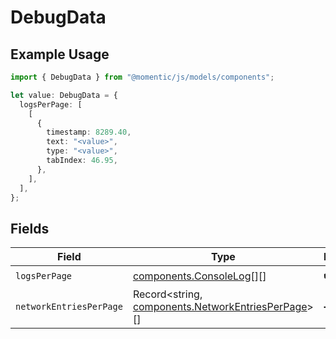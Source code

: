 # DebugData

## Example Usage

```typescript
import { DebugData } from "@momentic/js/models/components";

let value: DebugData = {
  logsPerPage: [
    [
      {
        timestamp: 8289.40,
        text: "<value>",
        type: "<value>",
        tabIndex: 46.95,
      },
    ],
  ],
};
```

## Fields

| Field                                                                                                  | Type                                                                                                   | Required                                                                                               | Description                                                                                            |
| ------------------------------------------------------------------------------------------------------ | ------------------------------------------------------------------------------------------------------ | ------------------------------------------------------------------------------------------------------ | ------------------------------------------------------------------------------------------------------ |
| `logsPerPage`                                                                                          | [components.ConsoleLog](../../models/components/consolelog.md)[][]                                     | :heavy_check_mark:                                                                                     | N/A                                                                                                    |
| `networkEntriesPerPage`                                                                                | Record<string, [components.NetworkEntriesPerPage](../../models/components/networkentriesperpage.md)>[] | :heavy_minus_sign:                                                                                     | N/A                                                                                                    |